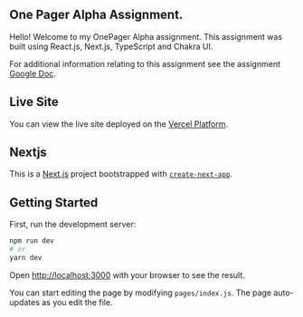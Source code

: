 ## One Pager Alpha Assignment.

Hello! Welcome to my OnePager Alpha assignment. This assignment was built using React.js, Next.js, TypeScript and Chakra UI.

For additional information relating to this assignment see the assignment [Google Doc](https://docs.google.com/document/d/1gw-_v70LVAJf3wFAl0kjq6HXsDgMQuQXf2AVmKlKUoU/edit?usp=sharing).

## Live Site

You can view the live site deployed on the [Vercel Platform](https://openscout-one-pager-alpha.vercel.app/).

## Nextjs

This is a [Next.js](https://nextjs.org/) project bootstrapped with [`create-next-app`](https://github.com/vercel/next.js/tree/canary/packages/create-next-app).

## Getting Started

First, run the development server:

```bash
npm run dev
# or
yarn dev
```

Open [http://localhost:3000](http://localhost:3000) with your browser to see the result.

You can start editing the page by modifying `pages/index.js`. The page auto-updates as you edit the file.